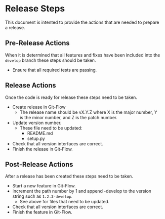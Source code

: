 # Release Steps
This document is intented to provide the actions that are needed to prepare a release.

## Pre-Release Actions
When it is determined that all features and fixes have been included into the `develop` branch these steps should be taken.

* Ensure that all required tests are passing.

## Release Actions
Once the code is ready for release these steps need to be taken.

* Create release in Git-Flow
    * The release name should be vX.Y.Z where X is the major number, Y is the minor number, and Z is the patch number.
* Update version number.
    * These file need to be updated:
        * README.md
        * setup.py
* Check that all version interfaces are correct.
* Finish the release in Git-Flow.

## Post-Release Actions
After a release has been created these steps need to be taken.

* Start a new feature in Git-Flow.
* Increment the path number by 1 and append -develop to the version string such as `1.2.3-develop`.
    * See above for files that need to be updated.
* Check that all version interfaces are correct.
* Finish the feature in Git-Flow.
